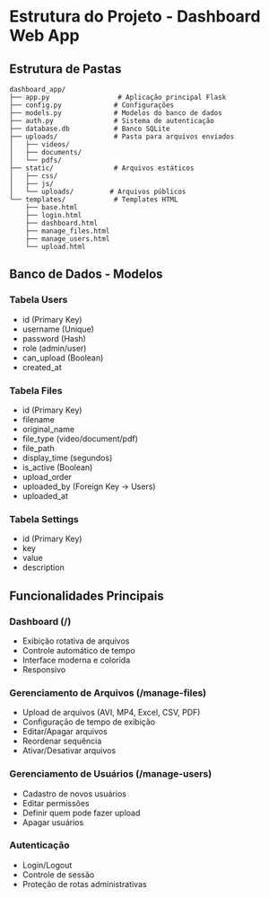 # Estrutura do Projeto - Dashboard Web App

## Estrutura de Pastas
```
dashboard_app/
├── app.py                 # Aplicação principal Flask
├── config.py             # Configurações
├── models.py             # Modelos do banco de dados
├── auth.py               # Sistema de autenticação
├── database.db           # Banco SQLite
├── uploads/              # Pasta para arquivos enviados
│   ├── videos/
│   ├── documents/
│   └── pdfs/
├── static/               # Arquivos estáticos
│   ├── css/
│   ├── js/
│   └── uploads/         # Arquivos públicos
└── templates/            # Templates HTML
    ├── base.html
    ├── login.html
    ├── dashboard.html
    ├── manage_files.html
    ├── manage_users.html
    └── upload.html
```

## Banco de Dados - Modelos

### Tabela Users
- id (Primary Key)
- username (Unique)
- password (Hash)
- role (admin/user)
- can_upload (Boolean)
- created_at

### Tabela Files
- id (Primary Key)
- filename
- original_name
- file_type (video/document/pdf)
- file_path
- display_time (segundos)
- is_active (Boolean)
- upload_order
- uploaded_by (Foreign Key -> Users)
- uploaded_at

### Tabela Settings
- id (Primary Key)
- key
- value
- description

## Funcionalidades Principais

### Dashboard (/)
- Exibição rotativa de arquivos
- Controle automático de tempo
- Interface moderna e colorida
- Responsivo

### Gerenciamento de Arquivos (/manage-files)
- Upload de arquivos (AVI, MP4, Excel, CSV, PDF)
- Configuração de tempo de exibição
- Editar/Apagar arquivos
- Reordenar sequência
- Ativar/Desativar arquivos

### Gerenciamento de Usuários (/manage-users)
- Cadastro de novos usuários
- Editar permissões
- Definir quem pode fazer upload
- Apagar usuários

### Autenticação
- Login/Logout
- Controle de sessão
- Proteção de rotas administrativas

